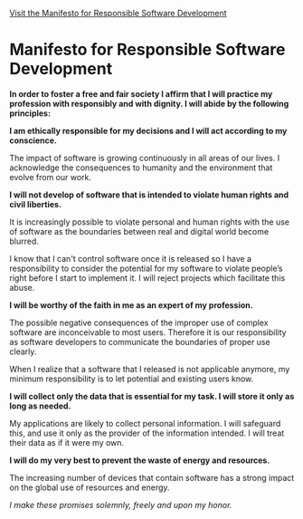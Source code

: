 [Visit the Manifesto for Responsible Software Development](https//manifesto.responsiblesoftware.org/)

# Manifesto for Responsible Software Development
**In order to foster a free and fair society I affirm that I will practice my profession with responsibly and with dignity. I will abide by the following principles:**

**I am ethically responsible for my decisions and I will act according to my conscience.**

The impact of software is growing continuously in all areas of our lives. I acknowledge the consequences to humanity and the environment that evolve from our work.

**I will not develop of software that is intended to violate human rights and civil liberties.**

It is increasingly possible to violate personal and human rights with the use of software as the boundaries between real and digital world become blurred.

I know that I can't control software once it is released so I have a responsibility to consider the potential for my software to violate people’s right before I start to implement it. I will reject projects which facilitate this abuse.

**I will be worthy of the faith in me as an expert of my profession.**

The possible negative consequences of the improper use of complex software are inconceivable to most users. Therefore it is our responsibility as software developers to communicate the boundaries of proper use clearly.

When I realize that a software that I released is not applicable anymore, my minimum responsibility is to let potential and existing users know.

**I will collect only the data that is essential for my task. I will store it only as long as needed.**

My applications are likely to collect personal information. I will safeguard this, and use it only as the provider of the information intended. I will treat their data as if it were my own.

**I will do my very best to prevent the waste of energy and resources.**

The increasing number of devices that contain software has a strong impact on the global use of resources and energy.

*I make these promises solemnly, freely and upon my honor.*
